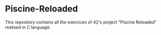 # Piscine-Reloaded
This repository contains all the exercices of 42's project "Piscine Reloaded" realised in C language.
